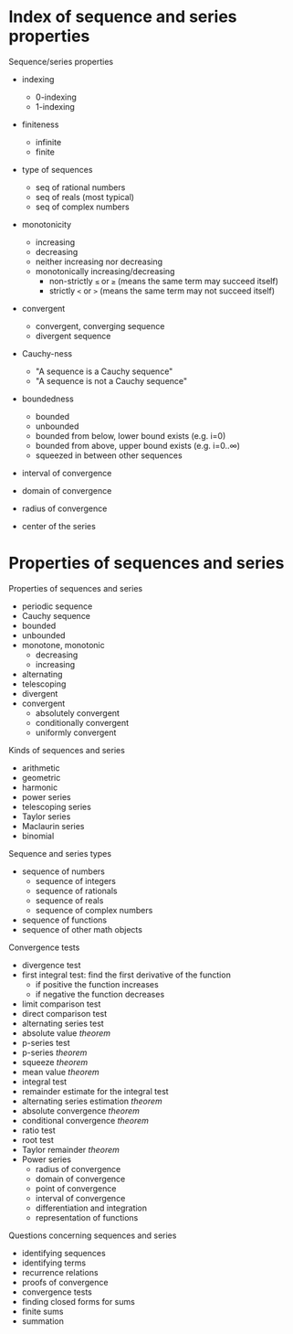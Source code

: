 # Index of sequence and series properties

Sequence/series properties
- indexing
  - 0-indexing
  - 1-indexing
- finiteness
  - infinite
  - finite
- type of sequences
  - seq of rational numbers
  - seq of reals (most typical)
  - seq of complex numbers
- monotonicity
  - increasing
  - decreasing
  - neither increasing nor decreasing
  - monotonically increasing/decreasing
    - non-strictly `≤` or `≥` (means the same term may succeed itself)
    - strictly `<` or `>` (means the same term may not succeed itself)
- convergent
  - convergent, converging sequence
  - divergent sequence
- Cauchy-ness
  - "A sequence is a Cauchy sequence"
  - "A sequence is not a Cauchy sequence"
- boundedness
  - bounded
  - unbounded
  - bounded from below, lower bound exists (e.g. i=0)
  - bounded from above, upper bound exists (e.g. i=0..∞)
  - squeezed in between other sequences

- interval of convergence
- domain of convergence
- radius of convergence
- center of the series

# Properties of sequences	and series


Properties of sequences and series
- periodic sequence
- Cauchy sequence
- bounded
- unbounded
- monotone, monotonic
  - decreasing
  - increasing
- alternating
- telescoping
- divergent
- convergent
  - absolutely convergent
  - conditionally convergent
  - uniformly convergent

Kinds of sequences and series
- arithmetic
- geometric
- harmonic
- power series
- telescoping series
- Taylor series
- Maclaurin series
- binomial

Sequence and series types
- sequence of numbers
  - sequence of integers
  - sequence of rationals
  - sequence of reals
  - sequence of complex numbers
- sequence of functions
- sequence of other math objects

Convergence tests
- divergence test
- first integral test: find the first derivative of the function
  - if positive the function increases
  - if negative the function decreases
- limit comparison test
- direct comparison test
- alternating series test
- absolute value *theorem*
- p-series test
- p-series *theorem*
- squeeze *theorem*
- mean value *theorem*
- integral test
- remainder estimate for the integral test
- alternating series estimation *theorem*
- absolute convergence *theorem*
- conditional convergence *theorem*
- ratio test
- root test
- Taylor remainder *theorem*
- Power series
  - radius of convergence
  - domain of convergence
  - point of convergence
  - interval of convergence
  - differentiation and integration
  - representation of functions


Questions concerning sequences and series
- identifying sequences
- identifying terms
- recurrence relations
- proofs of convergence
- convergence tests
- finding closed forms for sums
- finite sums
- summation
